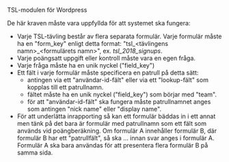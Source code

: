 TSL-modulen för Wordpress

De här kraven måste vara uppfyllda för att systemet ska fungera:

- Varje TSL-tävling består av flera separata formulär. Varje formulär måste 
  ha en "form_key" enligt detta format: "tsl_<tävlingens namn>_<formulärets namn>", 
  ex. _tsl_2018_signups_.
- Varje poängsatt uppgift eller kontroll måste vara en egen fråga.
- Varje fråga måste ha en unik nyckel ("field_key")
- Ett fält i varje formulär måste specificera en patrull på detta sätt:
    - antingen via ett "användar-id-fält" eller via ett "lookup-fält" som kopplas 
    till ett patrullnamn.
    - fältet måste ha en unik nyckel ("field_key") som börjar med "team".
    - för att "användar-id-fält" ska fungera måste patrullnamnet anges som antingen "nick name" eller "display name".
- För att underlätta inrapporting så kan ett formulär bäddas in i ett annat men
  tänk på det bara är formulär med patrullnamn som ett fält som används vid
  poängberäkning. Om formulär A innehåller formulär B, där formulär B har ett 
  "patrullfält", så ska ... innan svar anges i formulär A. Formulär A ska bara 
  användas för att presentera flera formulär B på samma sida.
